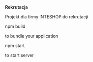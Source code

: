 
**Rekrutacja**

Projekt dla firmy INTESHOP do rekrutacji

npm build

to bundle your application

npm start

to start server
